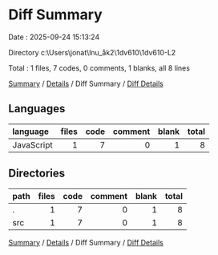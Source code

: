 # Diff Summary

Date : 2025-09-24 15:13:24

Directory c:\\Users\\jonat\\lnu_åk2\\1dv610\\1dv610-L2

Total : 1 files,  7 codes, 0 comments, 1 blanks, all 8 lines

[Summary](results.md) / [Details](details.md) / Diff Summary / [Diff Details](diff-details.md)

## Languages
| language | files | code | comment | blank | total |
| :--- | ---: | ---: | ---: | ---: | ---: |
| JavaScript | 1 | 7 | 0 | 1 | 8 |

## Directories
| path | files | code | comment | blank | total |
| :--- | ---: | ---: | ---: | ---: | ---: |
| . | 1 | 7 | 0 | 1 | 8 |
| src | 1 | 7 | 0 | 1 | 8 |

[Summary](results.md) / [Details](details.md) / Diff Summary / [Diff Details](diff-details.md)